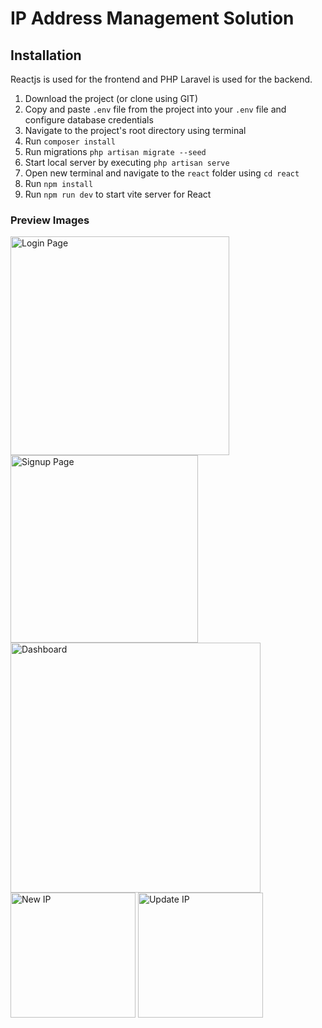 # IP Address Management Solution

## Installation
Reactjs is used for the frontend and PHP Laravel is used for the backend.

1. Download the project (or clone using GIT)
2. Copy and paste `.env` file from the project into your `.env` file and configure database credentials
3. Navigate to the project's root directory using terminal
4. Run `composer install`
5. Run migrations `php artisan migrate --seed`
6. Start local server by executing `php artisan serve`
7. Open new terminal and navigate to the `react` folder using `cd react`
8. Run `npm install`
9. Run `npm run dev` to start vite server for React


### Preview Images
<img src="https://github.com/nafis10670/IP-Address-Management-Solution/assets/45102589/9f8f9f4c-4103-40f9-b5fa-3d09b1fa8b64" alt="Login Page" width=350>
<img src="https://github.com/nafis10670/IP-Address-Management-Solution/assets/45102589/e6a1c4b9-7198-4cd7-bd67-68c96d0df81a" alt="Signup Page" width=300>
<img src="https://github.com/nafis10670/IP-Address-Management-Solution/assets/45102589/5c349bc8-a7aa-4c4d-9cda-b483df6f0245" alt="Dashboard" height=400>
<img src="https://github.com/nafis10670/IP-Address-Management-Solution/assets/45102589/89cc43ea-9c0c-4a69-87c0-d63909c53001" alt="New IP" height=200>
<img src="https://github.com/nafis10670/IP-Address-Management-Solution/assets/45102589/a31c38a6-8cf0-4ce8-8efd-5154d33e66dc" alt="Update IP" height=200>
